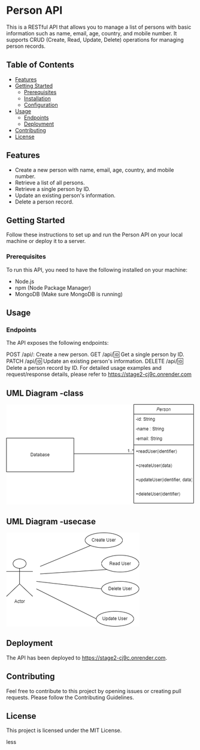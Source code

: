 # Person API

This is a RESTful API that allows you to manage a list of persons with basic information such as name, email, age, country, and mobile number. It supports CRUD (Create, Read, Update, Delete) operations for managing person records.
## Table of Contents

- [Features](#features)
- [Getting Started](#getting-started)
  - [Prerequisites](#prerequisites)
  - [Installation](#installation)
  - [Configuration](#configuration)
- [Usage](#usage)
  - [Endpoints](#endpoints)
  - [Deployment](#deployment)
- [Contributing](#contributing)
- [License](#license)

## Features

- Create a new person with name, email, age, country, and mobile number.
- Retrieve a list of all persons.
- Retrieve a single person by ID.
- Update an existing person's information.
- Delete a person record.

## Getting Started

Follow these instructions to set up and run the Person API on your local machine or deploy it to a server.

### Prerequisites

To run this API, you need to have the following installed on your machine:

- Node.js
- npm (Node Package Manager)
- MongoDB (Make sure MongoDB is running)

## Usage
### Endpoints
The API exposes the following endpoints:

POST /api/: Create a new person.
GET /api/:id: Get a single person by ID.
PATCH /api/:id: Update an existing person's information.
DELETE /api/:id: Delete a person record by ID.
For detailed usage examples and request/response details, please refer to https://stage2-cj9c.onrender.com
## UML Diagram -class 
![Person class Diagram](https://github.com/lordisrael/Stage3/blob/main/personClassDiagram.drawio.png)
## UML Diagram -usecase
![Person usecase Diagram](https://github.com/lordisrael/Stage3/blob/main/PersonUseCaseDiagram.drawio.png)
## Deployment
The API has been deployed to https://stage2-cj9c.onrender.com.

## Contributing
Feel free to contribute to this project by opening issues or creating pull requests. Please follow the Contributing Guidelines.

## License
This project is licensed under the MIT License.

less
